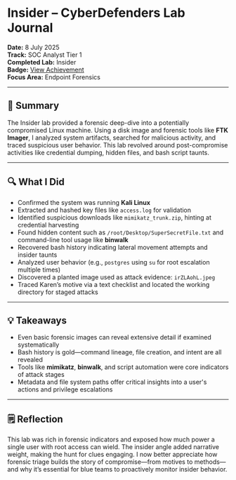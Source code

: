 # Insider – CyberDefenders Lab Journal  
**Date:** 8 July 2025  
**Track:** SOC Analyst Tier 1  
**Completed Lab:** Insider  
**Badge:** [View Achievement](https://cyberdefenders.org/blueteam-ctf-challenges/achievements/suryansh7s/insider/)  
**Focus Area:** Endpoint Forensics

---

## 🧠 Summary

The Insider lab provided a forensic deep-dive into a potentially compromised Linux machine. Using a disk image and forensic tools like **FTK Imager**, I analyzed system artifacts, searched for malicious activity, and traced suspicious user behavior. This lab revolved around post-compromise activities like credential dumping, hidden files, and bash script taunts.

---

## 🔍 What I Did

- Confirmed the system was running **Kali Linux**  
- Extracted and hashed key files like `access.log` for validation  
- Identified suspicious downloads like `mimikatz_trunk.zip`, hinting at credential harvesting  
- Found hidden content such as `/root/Desktop/SuperSecretFile.txt` and command-line tool usage like **binwalk**  
- Recovered bash history indicating lateral movement attempts and insider taunts  
- Analyzed user behavior (e.g., `postgres` using `su` for root escalation multiple times)  
- Discovered a planted image used as attack evidence: `irZLAohL.jpeg`  
- Traced Karen’s motive via a text checklist and located the working directory for staged attacks  

---

## 💡 Takeaways

- Even basic forensic images can reveal extensive detail if examined systematically  
- Bash history is gold—command lineage, file creation, and intent are all revealed  
- Tools like **mimikatz**, **binwalk**, and script automation were core indicators of attack stages  
- Metadata and file system paths offer critical insights into a user's actions and privilege escalations  

---

## 🗒️ Reflection

This lab was rich in forensic indicators and exposed how much power a single user with root access can wield. The insider angle added narrative weight, making the hunt for clues engaging. I now better appreciate how forensic triage builds the story of compromise—from motives to methods—and why it’s essential for blue teams to proactively monitor insider behavior.
